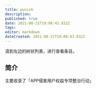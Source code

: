 ```yaml
---
title: punish
description: 
published: true
date: 2021-08-21T19:08:43.832Z
tags:
editor: markdown
dateCreated: 2021-08-21T19:08:43.832Z
---
```


请到左边的树状列表，进行查看条目。

## 简介

主要收录了「APP侵害用户权益专项整治行动」
